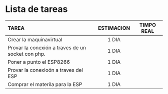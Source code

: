 # Lista de tareas

| TAREA | ESTIMACION | TIMPO REAL |
| :------- | :------: | :-----: |
| Crear la maquinavirtual   | 1 DIA       |    |
| Provar la conexión a traves de un socket con php.   | 1 DIA       |    |
| Poner a punto el ESP8266	| 1 DIA | |
| Provar la conexioón a traves del ESP  | 1 DIA       |    |
| Comprar el materila para la ESP | 1 DIA | |
